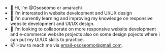 - 👋 Hi, I’m @Ososeomo or amarachi
- 👀 I’m interested in website development and UI/UX design
- 🌱 I’m currently learning and improving my knowledge on responsive website development and UI/UX design.
- 💞️ I’m looking to collaborate on more responsive website development and e-commerce website projects also on some design pojects where i can put my UI/UX skills to practice.
- 📫 How to reach me via email-ososeomo@gmail.com.

<!---
Ososeomo/Ososeomo is a ✨ special ✨ repository because its `README.md` (this file) appears on your GitHub profile.
You can click the Preview link to take a look at your changes.
--->
